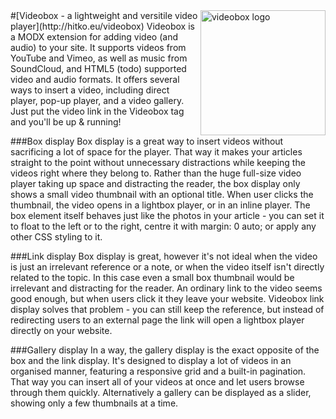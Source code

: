 <img src="https://cloud.githubusercontent.com/assets/4700881/10467953/b5fb0616-71fc-11e5-9847-0e2afd05ff1f.png" alt="videobox logo" width="200" align="right">
#[Videobox - a lightweight and versitile video player](http://hitko.eu/videobox)
Videobox is a MODX extension for adding video (and audio) to your site. It supports videos from YouTube and Vimeo, as well as music from SoundCloud, and HTML5 (todo) supported video and audio formats. It offers several ways to insert a video, including direct player, pop-up player, and a video gallery. Just put the video link in the Videobox tag and you'll be up & running!

###Box display
Box display is a great way to insert videos without sacrificing a lot of space for the player. That way it makes your articles straight to the point without unnecessary distractions while keeping the videos right where they belong to. Rather than the huge full-size video player taking up space and distracting the reader, the box display only shows a small video thumbnail with an optional title. When user clicks the thumbnail, the video opens in a lightbox player, or in an inline player. The box element itself behaves just like the photos in your article - you can set it to float to the left or to the right, centre it with margin: 0 auto; or apply any other CSS styling to it.

###Link display
Box display is great, however it's not ideal when the video is just an irrelevant reference or a note, or when the video itself isn't directly related to the topic. In this case even a small box thumbnail would be irrelevant and distracting for the reader. An ordinary link to the video seems good enough, but when users click it they leave your website. Videobox link display solves that problem - you can still keep the reference, but instead of redirecting users to an external page the link will open a lightbox player directly on your website.

###Gallery display
In a way, the gallery display is the exact opposite of the box and the link display. It's designed to display a lot of videos in an organised manner, featuring a responsive grid and a built-in pagination. That way you can insert all of your videos at once and let users browse through them quickly. Alternatively a gallery can be displayed as a slider, showing only a few thumbnails at a time. 
